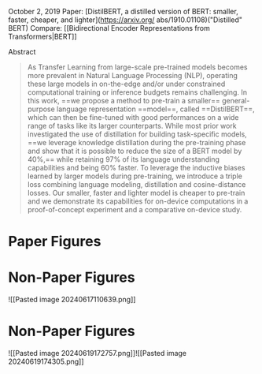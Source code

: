 October 2, 2019
Paper: [DistilBERT, a distilled version of BERT: smaller, faster, cheaper, and lighter](https://arxiv.org/ abs/1910.01108)("Distilled" BERT)
Compare: [[Bidirectional Encoder Representations from Transformers|BERT]]

Abstract
> As Transfer Learning from large-scale pre-trained models becomes more prevalent in Natural Language Processing (NLP), operating these large models in on-the-edge and/or under constrained computational training or inference budgets remains challenging. In this work, ==we propose a method to pre-train a smaller== general-purpose language representation ==model==, called ==DistilBERT==, which can then be fine-tuned with good performances on a wide range of tasks like its larger counterparts. While most prior work investigated the use of distillation for building task-specific models, ==we leverage knowledge distillation during the pre-training phase and show that it is possible to reduce the size of a BERT model by 40%,== while retaining 97% of its language understanding capabilities and being 60% faster. To leverage the inductive biases learned by larger models during pre-training, we introduce a triple loss combining language modeling, distillation and cosine-distance losses. Our smaller, faster and lighter model is cheaper to pre-train and we demonstrate its capabilities for on-device computations in a proof-of-concept experiment and a comparative on-device study.


# Paper Figures

# Non-Paper Figures
![[Pasted image 20240617110639.png]]


# Non-Paper Figures
![[Pasted image 20240619172757.png]]![[Pasted image 20240619174305.png]]